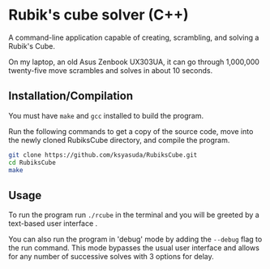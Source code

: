 # Rubik's cube solver (C++)

A command-line application capable of creating, scrambling, and solving a
Rubik's Cube.

On my laptop, an old Asus Zenbook UX303UA, it can go through 1,000,000
twenty-five move scrambles and solves in about 10 seconds.

## Installation/Compilation

You must have `make` and `gcc` installed to build the program.

Run the following commands to get a copy of the source code, move into the newly
cloned RubiksCube directory, and compile the program.

```sh
git clone https://github.com/ksyasuda/RubiksCube.git
cd RubiksCube
make
```

## Usage

To run the program run `./rcube` in the terminal and you will be greeted by a 
text-based user interface .

You can also run the program in 'debug' mode by adding the `--debug` flag to
the run command.  This mode bypasses the usual user interface and allows for any
number of successive solves with 3 options for delay.
